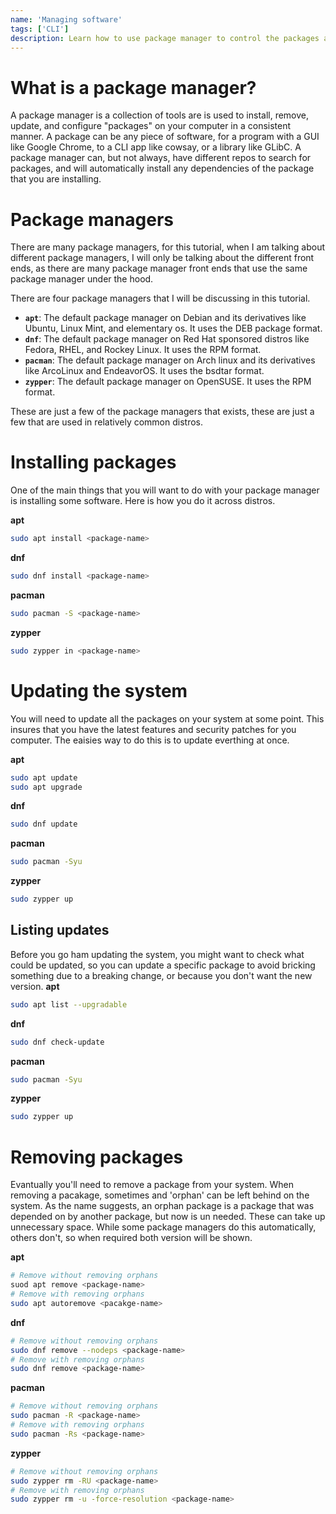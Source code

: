 ```yaml
---
name: 'Managing software'
tags: ['CLI']
description: Learn how to use package manager to control the packages and software on your system.
---
```


# What is a package manager?

A package manager is a collection of tools are is used to install, remove, update, and configure "packages" on your computer
in a consistent manner. A package can be any piece of software, for a program with a GUI like Google Chrome, to a CLI app
like cowsay, or a library like GLibC. A package manager can, but not always, have different repos to search for packages,
and will automatically install any dependencies of the package that you are installing.

# Package managers

There are many package managers, for this tutorial, when I am talking about different package managers, I will
only be talking about the different front ends, as there are many package manager front ends that use the same
package manager under the hood.

There are four package managers that I will be discussing in this tutorial.

- **`apt`**: The default package manager on Debian and its derivatives like Ubuntu, Linux Mint, and elementary os. It uses the DEB package format.
- **`dnf`**: The default package manager on Red Hat sponsored distros like Fedora, RHEL, and Rockey Linux. It uses the RPM format.
- **`pacman`**: The default package manager on Arch linux and its derivatives like ArcoLinux and EndeavorOS. It uses the bsdtar format.
- **`zypper`**: The default package manager on OpenSUSE. It uses the RPM format.

These are just a few of the package managers that exists, these are just a few that are used in relatively common distros.

# Installing packages

One of the main things that you will want to do with your package manager is installing some software. Here is how you do it across distros.

**apt**

```bash
sudo apt install <package-name>
```

**dnf**

```bash
sudo dnf install <package-name>
```

**pacman**

```bash
sudo pacman -S <package-name>
```

**zypper**

```bash
sudo zypper in <package-name>
```

# Updating the system
 You will need to update all the packages on your system at some point. This insures that you have the latest features
 and security patches for you computer. The eaisies way to do this is to update everthing at once.

**apt**

```bash
sudo apt update
sudo apt upgrade
```

**dnf**

```bash
sudo dnf update
```

**pacman**

```bash
sudo pacman -Syu
```

**zypper**

```bash
sudo zypper up
```

## Listing updates
Before you go ham updating the system, you might want to check what could be updated, so you can update a specific 
package to avoid bricking something due to a breaking change, or because you don't want the new version.
**apt**

```bash
sudo apt list --upgradable
```

**dnf**

```bash
sudo dnf check-update
```

**pacman**

```bash
sudo pacman -Syu
```

**zypper**

```bash
sudo zypper up
```

# Removing packages
Evantually you'll need to remove a package from your system. When removing a pacakage, sometimes and 'orphan' can be left
behind on the system. As the name suggests, an orphan package is a package that was depended on by another package, but
now is un needed. These can take up unnecessary space. While some package managers do this automatically, others don't,
so when required both version will be shown.

**apt**

```bash
# Remove without removing orphans
suod apt remove <package-name>
# Remove with removing orphans
sudo apt autoremove <pacakge-name>
```

**dnf**

```bash
# Remove without removing orphans
sudo dnf remove --nodeps <package-name>
# Remove with removing orphans
sudo dnf remove <package-name>
```

**pacman**

```bash
# Remove without removing orphans
sudo pacman -R <package-name>
# Remove with removing orphans
sudo pacman -Rs <package-name>
```

**zypper**

```bash
# Remove without removing orphans
sudo zypper rm -RU <package-name>
# Remove with removing orphans
sudo zypper rm -u -force-resolution <package-name>
```

